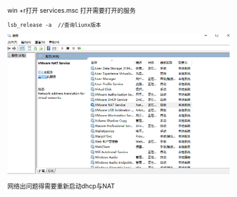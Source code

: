 win +r打开
services.msc
打开需要打开的服务

```
lsb_release -a  //查询liunx版本
```

![1592903701105](../../img/1592903701105.png)

网络出问题得需要重新启动dhcp与NAT

